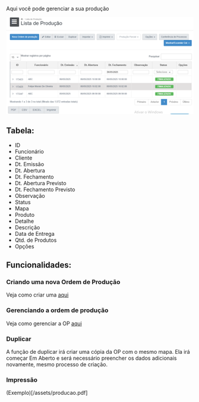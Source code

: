Aqui você pode gerenciar a sua produção

![](/assets/Pasted_image_20250518005646.png)

## Tabela:
- ID
- Funcionário
- Cliente
- Dt. Emissão
- Dt. Abertura
- Dt. Fechamento
- Dt. Abertura Previsto
- Dt. Fechamento Previsto
- Observação
- Status
- Mapa
- Produto
- Detalhe
- Descrição
- Data de Entrega
- Qtd. de Produtos
- Opções

## Funcionalidades:
### Criando uma nova Ordem de Produção
Veja como criar uma [aqui](https://scribehow.com/shared/Criando_uma_nova_ordem_de_producao_no_Open_Manager__ZYNt8eTQQX2pcVSJsJPzKA)

### Gerenciando a ordem de produção
Veja como gerenciar a OP [aqui](https://scribehow.com/shared/Gerenciando_a_ordem_de_producao_no_Open_Manager__8mPlYRINTLKOcmidYc3fDw)

### Duplicar
A função de duplicar irá criar uma cópia da OP com o mesmo mapa. Ela irá começar Em Aberto e será necessário preencher os dados adicionais novamente, mesmo processo de criação.

### Impressão
(Exemplo)[/assets/producao.pdf]